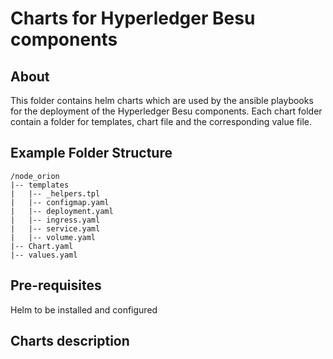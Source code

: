 [//]: # (##############################################################################################)
[//]: # (Copyright Accenture. All Rights Reserved.)
[//]: # (SPDX-License-Identifier: Apache-2.0)
[//]: # (##############################################################################################)

# Charts for Hyperledger Besu components

## About
This folder contains helm charts which are used by the ansible playbooks for the deployment of the Hyperledger Besu components. Each chart folder contain a folder for templates, chart file and the corresponding value file. 

## Example Folder Structure ###
```
/node_orion
|-- templates
|   |-- _helpers.tpl
|   |-- configmap.yaml
|   |-- deployment.yaml
|   |-- ingress.yaml
|   |-- service.yaml
|   |-- volume.yaml
|-- Chart.yaml
|-- values.yaml
```

## Pre-requisites

 Helm to be installed and configured 

## Charts description ##
<!-- [TODO] chart description will go here -->